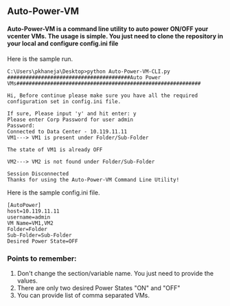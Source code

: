 ## Auto-Power-VM 

#### Auto-Power-VM is a command line utility to auto power ON/OFF your vcenter VMs. The usage is simple. You just need to clone the repository in your local and configure config.ini file
Here is the sample run.

```
C:\Users\pkhaneja\Desktop>python Auto-Power-VM-CLI.py
########################################Auto Power VMs############################################################

Hi, Before continue please make sure you have all the required configuration set in config.ini file.

If sure, Please input 'y' and hit enter: y
Please enter Corp Password for user admin
Password:
Connected to Data Center - 10.119.11.11
VM1---> VM1 is present under Folder/Sub-Folder

The state of VM1 is already OFF

VM2---> VM2 is not found under Folder/Sub-Folder

Session Disconnected
Thanks for using the Auto-Power-VM Command Line Utility!
```

Here is the sample config.ini file.
```
[AutoPower]
host=10.119.11.11
username=admin
VM Name=VM1,VM2
Folder=Folder
Sub-Folder=Sub-Folder
Desired Power State=OFF
```
### Points to remember:
1. Don't change the section/variable name. You just need to provide the values. 
2. There are only two desired Power States "ON" and "OFF"
3. You can provide list of comma separated VMs.

